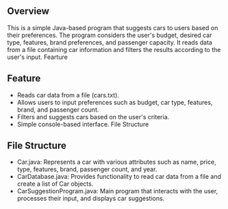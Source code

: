 ## Overview
This is a simple Java-based program that suggests cars to users based on their preferences. The program considers the user's budget, desired car type, features, brand preferences, and passenger capacity. It reads data from a file containing car information and filters the results according to the user's input.
Fearture

## Feature
* Reads car data from a file (cars.txt).
* Allows users to input preferences such as budget, car type, features, brand, and passenger count.
* Filters and suggests cars based on the user's criteria.
* Simple console-based interface.
File Structure

## File Structure
* Car.java: Represents a car with various attributes such as name, price, type, features, brand, passenger count, and year.
* CarDatabase.java: Provides functionality to read car data from a file and create a list of Car objects.
* CarSuggestionProgram.java: Main program that interacts with the user, processes their input, and displays car suggestions.
